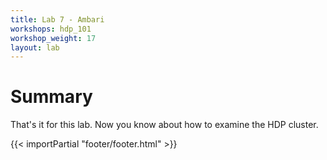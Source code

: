 ```yaml
---
title: Lab 7 - Ambari
workshops: hdp_101
workshop_weight: 17
layout: lab
---
```


# Summary
That's it for this lab. Now you know about how to examine the HDP cluster.

{{< importPartial "footer/footer.html" >}}
